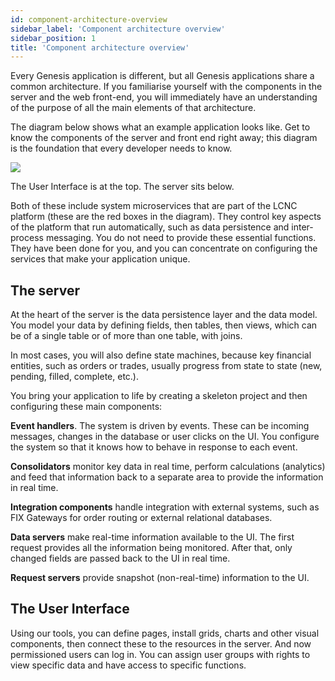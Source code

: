 ```yaml
---
id: component-architecture-overview
sidebar_label: 'Component architecture overview'
sidebar_position: 1
title: 'Component architecture overview'
---
```


Every Genesis application is different, but all Genesis applications share a common architecture. If you familiarise yourself with the components in the server and the web front-end, you will immediately have an understanding of the purpose of all the main elements of that architecture.

The diagram below shows what an example application looks like. Get to know the components of the server and front end right away; this diagram is the foundation that every developer needs to know.

![](/img/component-architecture-02.png)

The User Interface is at the top. The server sits below. 

Both of these include system microservices that are part of the LCNC platform (these are the red boxes in the diagram). They control key aspects of the platform that run automatically, such as data persistence and inter-process messaging. You do not need to provide these essential functions. They have been done for you, and you can concentrate on configuring the services that make your application unique.

## The server

At the heart of the server is the data persistence layer and the data model. You model your data by defining fields, then tables, then views, which can be of a single table or of more than one table, with joins. 

In most cases, you will also define state machines, because key financial entities, such as orders or trades, usually progress from state to state (new, pending, filled, complete, etc.).

You bring your application to life by creating a skeleton project and then configuring these main components:

**Event handlers**. The system is driven by events. These can be incoming messages, changes in the database or user clicks on the UI. You configure the system so that it knows how to behave in response to each event.

**Consolidators** monitor key data in real time, perform calculations (analytics) and feed that information back to a separate area to provide the information in real time.

**Integration components** handle integration with external systems, such as FIX Gateways for order routing or external relational databases.

**Data servers** make real-time information available to the UI. The first request provides all the information being monitored. After that, only changed fields are passed back to the UI in real time.

**Request servers** provide snapshot (non-real-time) information to the UI.

## The User Interface

Using our tools, you can define pages, install grids, charts and other visual components, then connect these to the resources in the server. And now permissioned users can log in. You can assign user groups with rights to view specific data and have access to specific functions.
 